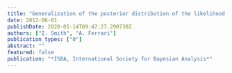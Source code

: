 ```yaml
---
title: "Generalization of the posterior distribution of the likelihood ratio to composite vs composite hypotheses testing"
date: 2012-06-01
publishDate: 2020-01-14T09:47:27.290730Z
authors: ["I. Smith", "A. Ferrari"]
publication_types: ["0"]
abstract: ""
featured: false
publication: "*ISBA, International Society for Bayesian Analysis*"
---
```


